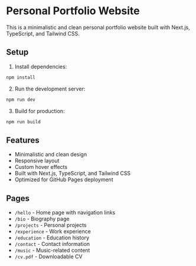 # Personal Portfolio Website

This is a minimalistic and clean personal portfolio website built with Next.js, TypeScript, and Tailwind CSS.

## Setup

1. Install dependencies:
```bash
npm install
```

2. Run the development server:
```bash
npm run dev
```

3. Build for production:
```bash
npm run build
```

## Features

- Minimalistic and clean design
- Responsive layout
- Custom hover effects
- Built with Next.js, TypeScript, and Tailwind CSS
- Optimized for GitHub Pages deployment

## Pages

- `/hello` - Home page with navigation links
- `/bio` - Biography page
- `/projects` - Personal projects
- `/experience` - Work experience
- `/education` - Education history
- `/contact` - Contact information
- `/music` - Music-related content
- `/cv.pdf` - Downloadable CV 